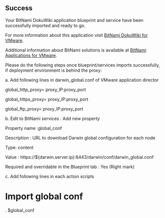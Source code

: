 [BitNami Applications for VMware]: http://bitnami.org/vmware "BitNami Applications for VMware"
[BitNami DokuWiki for VMware]: http://bitnami.org/vmware/alfresco "BitNami DokuWiki for VMware"


## Success
Your BitNami DokuWiki application blueprint and service have been successfully imported and ready to go.

For more information about this application visit [BitNami DokuWiki for VMware].

Additional information about BitNami solutions is available at [BitNami Applications for VMware].

Please do the following steps once blueprint/services imports successfully, if deployment environment is behind the proxy:

a. Add following lines in darwin_global.conf of VMware application director

global_http_proxy= proxy_IP:proxy_port

global_https_proxy= proxy_IP:proxy_port

global_ftp_proxy= proxy_IP:proxy_port

b. Edit to BitNami services : Add new property

Property name :global_conf

Description : URL to download Darwin global configuration for each node

Type: content

Value : https://${darwin.server.ip}:8443/darwin/conf/darwin_global.conf

Required and overridable in the Blueprint tab : Yes (Right mark)

c. Add following lines in each action scripts
   
   # Import global conf
   
   . $global_conf
